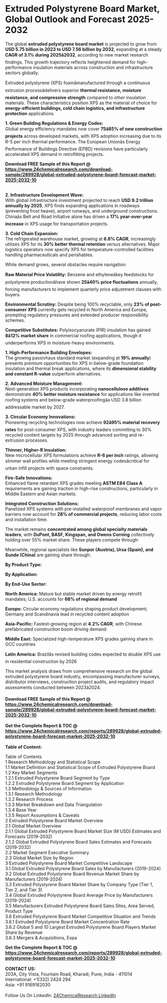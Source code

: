 <h1>Extruded Polystyrene Board Market, Global Outlook and Forecast 2025-2032</h1><p>The global <strong>extruded polystyrene board market</strong> is projected to grow from <strong>USD 5.75 billion in 2023 to USD 7.56 billion by 2032</strong>, expanding at a steady <strong>CAGR of 3.1% during 2025â2032</strong>, according to new market research findings. This growth trajectory reflects heightened demand for high-performance insulation materials across construction and infrastructure sectors globally.</p><p>Extruded polystyrene (XPS) foamâmanufactured through a continuous extrusion processâdelivers superior <strong>thermal resistance, moisture resistance, and compressive strength</strong> compared to other insulation materials. These characteristics position XPS as the material of choice for <strong>energy-efficient buildings, cold chain logistics, and infrastructure protection</strong> applications.</p><p><strong>1. Green Building Regulations &amp; Energy Codes:</strong><br>
Global energy efficiency mandates now cover <strong>75â85% of new construction projects</strong> across developed markets, with XPS adoption increasing due to its R-5 per inch thermal performance. The European Unionâs Energy Performance of Buildings Directive (EPBD) revisions have particularly accelerated XPS demand in retrofitting projects.</p><div><b>Download FREE Sample of this Report @ 
            <a href="https://www.24chemicalresearch.com/download-sample/289928/global-extruded-polystyrene-board-forecast-market-2025-2032-10">
            https://www.24chemicalresearch.com/download-sample/289928/global-extruded-polystyrene-board-forecast-market-2025-2032-10</a></b></div><br><p><strong>2. Infrastructure Development Wave:</strong><br>
With global infrastructure investment projected to reach <strong>USD 9.2 trillion annually by 2025</strong>, XPS finds expanding applications in roadways (preventing frost heave), airport runways, and underground constructions. Chinaâs Belt and Road Initiative alone has driven a <strong>17% year-over-year increase</strong> in XPS usage for transportation projects.</p><p><strong>3. Cold Chain Expansion:</strong><br>
The refrigerated warehouse market, growing at <strong>6.8% CAGR</strong>, increasingly utilizes XPS for its <strong>30% better thermal retention</strong> versus alternatives. Major logistics operators now specify XPS for temperature-controlled facilities handling pharmaceuticals and perishables.</p><p>While demand grows, several obstacles require navigation:</p><p><strong>Raw Material Price Volatility:</strong> Benzene and ethyleneâkey feedstocks for polystyrene productionâhave shown <strong>25â40% price fluctuations</strong> annually, forcing manufacturers to implement quarterly price adjustment clauses with buyers.</p><p><strong>Environmental Scrutiny:</strong> Despite being 100% recyclable, only <strong>23% of post-consumer XPS</strong> currently gets recycled in North America and Europe, prompting regulatory pressures and extended producer responsibility schemes.</p><p><strong>Competitive Substitutes:</strong> Polyisocyanurate (PIR) insulation has gained <strong>8â12% market share</strong> in commercial roofing applications, though it underperforms XPS in moisture-heavy environments.</p><p><strong>1. High-Performance Building Envelopes:</strong><br>
The growing passivhaus standard market (expanding at <strong>19% annually</strong>) presents premium opportunities for XPS in below-grade foundation insulation and thermal break applications, where its <strong>dimensional stability and constant R-value</strong> outperform alternatives.</p><p><strong>2. Advanced Moisture Management:</strong><br>
Next-generation XPS products incorporating <strong>nanocellulose additives</strong> demonstrate <strong>40% better moisture resistance</strong> for applications like inverted roofing systems and below-grade waterproofingâa USD 3.8 billion addressable market by 2027.</p><p><strong>3. Circular Economy Innovations:</strong><br>
Pioneering recycling technologies now achieve <strong>92â95% material recovery rates</strong> for post-consumer XPS, with industry leaders committing to 30% recycled content targets by 2025 through advanced sorting and re-extrusion processes.</p><p><strong>Thinner, Higher-R Insulation:</strong><br>
    New microcellular XPS formulations achieve <strong>R-6 per inch</strong> ratings, allowing slimmer wall profiles while meeting stringent energy codesâcritical for urban infill projects with space constraints.</p><p><strong>Fire-Safe Innovations:</strong><br>
    Enhanced flame retardant XPS grades meeting <strong>ASTM E84 Class A</strong> requirements are gaining traction in high-rise constructions, particularly in Middle Eastern and Asian markets.</p><p><strong>Integrated Construction Solutions:</strong><br>
    Panelized XPS systems with pre-installed waterproof membranes and vapor barriers now account for <strong>28% of commercial projects</strong>, reducing labor costs and installation time.</p><p>The market remains <strong>concentrated among global specialty materials leaders</strong>, with <strong>DuPont, BASF, Kingspan, and Owens Corning</strong> collectively holding over 55% market share. These players compete through:</p><p>Meanwhile, regional specialists like <strong>Sunpor (Austria), Ursa (Spain), and Sunde (China)</strong> are gaining share through:</p><p><strong>By Product Type:</strong></p><p><strong>By Application:</strong></p><p><strong>By End-Use Sector:</strong></p><p><strong>North America:</strong> Mature but stable market driven by energy retrofit mandates; U.S. accounts for <strong>68% of regional demand</strong></p><p><strong>Europe:</strong> Circular economy regulations shaping product development; Germany and Scandinavia lead in recycled content adoption</p><p><strong>Asia-Pacific:</strong> Fastest-growing region at <strong>4.2% CAGR</strong>, with Chinese prefabricated construction boom driving demand</p><p><strong>Middle East:</strong> Specialized high-temperature XPS grades gaining share in GCC countries</p><p><strong>Latin America:</strong> Brazilâs revised building codes expected to double XPS use in residential construction by 2026</p><p>This market analysis draws from comprehensive research on the global extruded polystyrene board industry, encompassing manufacturer surveys, distributor interviews, construction project audits, and regulatory impact assessments conducted between 2023â2024.</p><div><b>Download FREE Sample of this Report @ 
            <a href="https://www.24chemicalresearch.com/download-sample/289928/global-extruded-polystyrene-board-forecast-market-2025-2032-10">
            https://www.24chemicalresearch.com/download-sample/289928/global-extruded-polystyrene-board-forecast-market-2025-2032-10</a></b></div><br><div><b>Get the Complete Report & TOC @ 
            <a href="https://www.24chemicalresearch.com/reports/289928/global-extruded-polystyrene-board-forecast-market-2025-2032-10">
            https://www.24chemicalresearch.com/reports/289928/global-extruded-polystyrene-board-forecast-market-2025-2032-10</a></b></div><br>
            <b>Table of Content:</b><p>Table of Contents<br />
1 Research Methodology and Statistical Scope<br />
1.1 Market Definition and Statistical Scope of Extruded Polystyrene Board<br />
1.2 Key Market Segments<br />
1.2.1 Extruded Polystyrene Board Segment by Type<br />
1.2.2 Extruded Polystyrene Board Segment by Application<br />
1.3 Methodology & Sources of Information<br />
1.3.1 Research Methodology<br />
1.3.2 Research Process<br />
1.3.3 Market Breakdown and Data Triangulation<br />
1.3.4 Base Year<br />
1.3.5 Report Assumptions & Caveats<br />
2 Extruded Polystyrene Board Market Overview<br />
2.1 Global Market Overview<br />
2.1.1 Global Extruded Polystyrene Board Market Size (M USD) Estimates and Forecasts (2019-2032)<br />
2.1.2 Global Extruded Polystyrene Board Sales Estimates and Forecasts (2019-2032)<br />
2.2 Market Segment Executive Summary<br />
2.3 Global Market Size by Region<br />
3 Extruded Polystyrene Board Market Competitive Landscape<br />
3.1 Global Extruded Polystyrene Board Sales by Manufacturers (2019-2024)<br />
3.2 Global Extruded Polystyrene Board Revenue Market Share by Manufacturers (2019-2024)<br />
3.3 Extruded Polystyrene Board Market Share by Company Type (Tier 1, Tier 2, and Tier 3)<br />
3.4 Global Extruded Polystyrene Board Average Price by Manufacturers (2019-2024)<br />
3.5 Manufacturers Extruded Polystyrene Board Sales Sites, Area Served, Product Type<br />
3.6 Extruded Polystyrene Board Market Competitive Situation and Trends<br />
3.6.1 Extruded Polystyrene Board Market Concentration Rate<br />
3.6.2 Global 5 and 10 Largest Extruded Polystyrene Board Players Market Share by Revenue<br />
3.6.3 Mergers & Acquisitions, Expa</p><div><b>Get the Complete Report & TOC @ 
            <a href="https://www.24chemicalresearch.com/reports/289928/global-extruded-polystyrene-board-forecast-market-2025-2032-10">
            https://www.24chemicalresearch.com/reports/289928/global-extruded-polystyrene-board-forecast-market-2025-2032-10</a></b></div><br><b>CONTACT US:</b><br>
            203A, City Vista, Fountain Road, Kharadi, Pune, India - 411014<br>
            International: +1(332) 2424 294<br>
            Asia: +91 9169162030 <br><br>
            Follow Us On LinkedIn: <a href="https://www.linkedin.com/company/24chemicalresearch/">24ChemicalResearch LinkedIn</a>